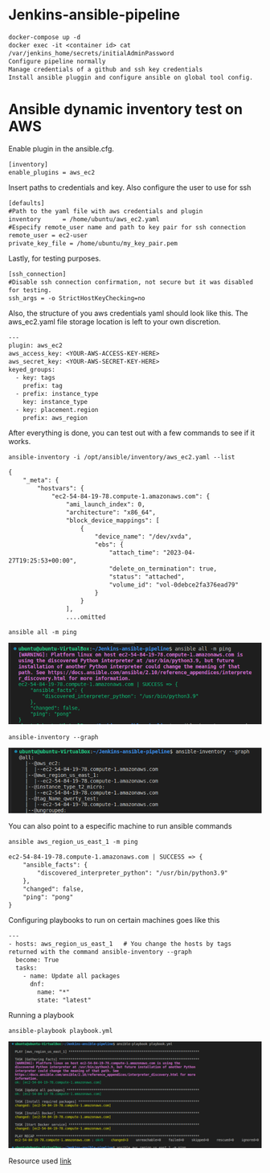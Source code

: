 # Jenkins-ansible-pipeline
```
docker-compose up -d
docker exec -it <container id> cat /var/jenkins_home/secrets/initialAdminPassword
Configure pipeline normally
Manage credentials of a github and ssh key credentials
Install ansible pluggin and configure ansible on global tool config.
```

# Ansible dynamic inventory test on AWS
Enable plugin in the ansible.cfg.
```
[inventory]
enable_plugins = aws_ec2
```
Insert paths to credentials and key. Also configure the user to use for ssh
```
[defaults]
#Path to the yaml file with aws credentials and plugin
inventory      = /home/ubuntu/aws_ec2.yaml
#Especify remote_user name and path to key pair for ssh connection
remote_user = ec2-user
private_key_file = /home/ubuntu/my_key_pair.pem
```
Lastly, for testing purposes.
```
[ssh_connection]
#Disable ssh connection confirmation, not secure but it was disabled for testing.
ssh_args = -o StrictHostKeyChecking=no
```

Also, the structure of you aws credentials yaml should look like this. The aws_ec2.yaml file storage location is left to your own discretion.
```
---
plugin: aws_ec2
aws_access_key: <YOUR-AWS-ACCESS-KEY-HERE>
aws_secret_key: <YOUR-AWS-SECRET-KEY-HERE>
keyed_groups:
  - key: tags
    prefix: tag
  - prefix: instance_type
    key: instance_type
  - key: placement.region
    prefix: aws_region
```
After everything is done, you can test out with a few commands to see if it works.
```
ansible-inventory -i /opt/ansible/inventory/aws_ec2.yaml --list
```
```
{
    "_meta": {
        "hostvars": {
            "ec2-54-84-19-78.compute-1.amazonaws.com": {
                "ami_launch_index": 0,
                "architecture": "x86_64",
                "block_device_mappings": [
                    {
                        "device_name": "/dev/xvda",
                        "ebs": {
                            "attach_time": "2023-04-27T19:25:53+00:00",
                            "delete_on_termination": true,
                            "status": "attached",
                            "volume_id": "vol-0debce2fa376ead79"
                        }
                    }
                ],
                ....omitted 
```

```
ansible all -m ping
```
![Alt text](https://github.com/Jiolloker/Jenkins-ansible-pipeline/blob/ansible-dynamic-inventory/img/ping.png)
```
ansible-inventory --graph
```
![Alt text](https://github.com/Jiolloker/Jenkins-ansible-pipeline/blob/ansible-dynamic-inventory/img/graph.png)

You can also point to a especific machine to run ansible commands
```
ansible aws_region_us_east_1 -m ping
```
```
ec2-54-84-19-78.compute-1.amazonaws.com | SUCCESS => {
    "ansible_facts": {
        "discovered_interpreter_python": "/usr/bin/python3.9"
    },
    "changed": false,
    "ping": "pong"
}
```

Configuring playbooks to run on certain machines goes like this
```
---
- hosts: aws_region_us_east_1   # You change the hosts by tags returned with the command ansible-inventory --graph
  become: True
  tasks:
    - name: Update all packages
      dnf:
        name: "*"
        state: "latest"
```
Running a playbook
```
ansible-playbook playbook.yml
```
![Alt text](https://github.com/Jiolloker/Jenkins-ansible-pipeline/blob/ansible-dynamic-inventory/img/playbook.png)




Resource used
[link](https://devopscube.com/setup-ansible-aws-dynamic-inventory/)
